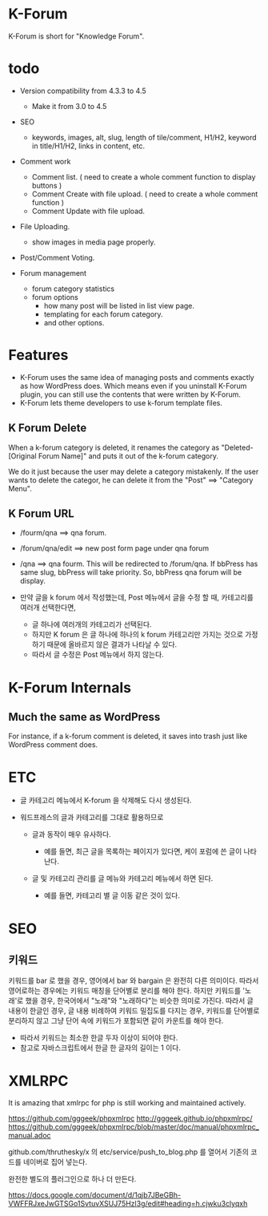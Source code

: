 # K-Forum

K-Forum is short for "Knowledge Forum".

# todo

* Version compatibility from 4.3.3 to 4.5
    * Make it from 3.0 to 4.5

* SEO
	* keywords, images, alt, slug, length of tile/comment, H1/H2, keyword in title/H1/H2, links in content, etc.

* Comment work
	* Comment list. ( need to create a whole comment function to display buttons )
	* Comment Create with file upload. ( need to create a whole comment function ) 
	* Comment Update with file upload. 

* File Uploading.

    - show images in media page properly.

* Post/Comment Voting.

* Forum management
	* forum category statistics
	* forum options
		* how many post will be listed in list view page.
		* templating for each forum category.
		* and other options.
        



# Features

* K-Forum uses the same idea of managing posts and comments exactly as how WordPress does. Which means even if you uninstall K-Forum plugin, you can still use the contents that were written by K-Forum.
* K-Forum lets theme developers to use k-forum template files.  



 

## K Forum Delete

When a k-forum category is deleted, it renames the category as "Deleted-[Original Forum Name]" and puts it out of the k-forum category.

We do it just because the user may delete a category mistakenly. If the user wants to delete the categor, he can delete it from the "Post" ==> "Category Menu".


## K Forum URL

* /fourm/qna ==> qna forum.
* /forum/qna/edit ==> new post form page under qna forum
* /qna ==> qna fourm. This will be redirected to /forum/qna. If bbPress has same slug, bbPress will take priority. So, bbPress qna forum will be display.


* 만약 글을 k forum 에서 작성했는데, Post 메뉴에서 글을 수정 할 때, 카테고리를 여러개 선택한다면,

    - 글 하나에 여러개의 카테고리가 선택된다.
    - 하지만 K forum 은 글 하나에 하나의 k forum 카테고리만 가지는 것으로 가정하기 때문에 올바르지 않은 결과가 나타날 수 있다.
    - 따라서 글 수정은 Post 메뉴에서 하지 않는다.



# K-Forum Internals

## Much the same as WordPress

For instance, if a k-forum comment is deleted, it saves into trash just like WordPress comment does.




# ETC

* 글 카테고리 메뉴에서 K-forum 을 삭제해도 다시 생성된다.

* 워드프레스의 글과 카테고리를 그대로 활용하므로

    * 글과 동작이 매우 유사하다.
    
        * 예를 들면, 최근 글을 목록하는 페이지가 있다면, 케이 포럼에 쓴 글이 나타난다. 
     
    * 글 및 카테고리 관리를 글 메뉴와 카테고리 메뉴에서 하면 된다.
    
        * 예를 들면, 카테고리 별 글 이동 같은 것이 있다.



# SEO

## 키워드

키워드를 bar 로 했을 경우, 영어에서 bar 와 bargain 은 완전히 다른 의미이다.
따라서 영어로하는 경우에는 키워드 매칭을 단어별로 분리를 해야 한다.
하지만 키워드를 '노래'로 했을 경우, 한국어에서 "노래"와 "노래하다"는 비슷한 의미로 가진다.
따라서 글 내용이 한글인 경우, 글 내용 비례하여 키워드 밀집도를 다지는 경우, 키워드를 단어별로 분리하지 않고 그냥 단어 속에 키워드가 포함되면 같이 카운트를 해야 한다.
 * 따라서 키워드는 최소한 한글 두자 이상이 되어야 한다.
 * 참고로 자바스크립트에서 한글 한 글자의 길이는  1 이다.



# XMLRPC

It is amazing that xmlrpc for php is still working and maintained actively.

https://github.com/gggeek/phpxmlrpc
http://gggeek.github.io/phpxmlrpc/
https://github.com/gggeek/phpxmlrpc/blob/master/doc/manual/phpxmlrpc_manual.adoc

github.com/thruthesky/x 의 etc/service/push_to_blog.php 를 열어서 기존의 코드를 네이버로 집어 넣는다.

완전한 별도의 플러그인으로 하나 더 만든다.


https://docs.google.com/document/d/1qjb7JBeGBh-VWFFRJxeJwGTSGo1SvtuvXSUJ75Hzl3g/edit#heading=h.cjwku3clyqxh


